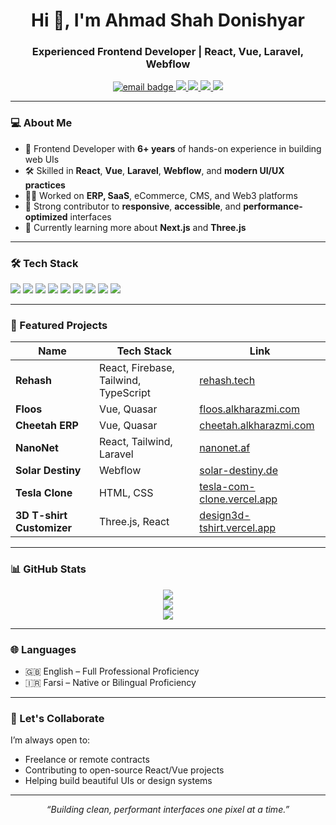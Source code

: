 <h1 align="center">Hi 👋, I'm Ahmad Shah Donishyar</h1>
<h3 align="center">Experienced Frontend Developer | React, Vue, Laravel, Webflow</h3>

<p align="center">
  <a href="mailto:ahmadshahdonishyar@gmail.com">
    <img src="https://img.shields.io/badge/email-contact%20me-red?style=for-the-badge&logo=gmail" alt="email badge" />
  </a>
  <a href="https://www.linkedin.com/in/scriptshah/" target="_blank">
    <img src="https://img.shields.io/badge/LinkedIn-Connect-blue?style=for-the-badge&logo=linkedin" />
  </a>
  <a href="https://github.com/ScriptShah" target="_blank">
    <img src="https://img.shields.io/badge/GitHub-Follow-181717?style=for-the-badge&logo=github" />
  </a>
  <a href="https://x.com/shahscript" target="_blank">
    <img src="https://img.shields.io/badge/Twitter-@shahscript-1DA1F2?style=for-the-badge&logo=twitter" />
  </a>
  <a href="https://scriptshah.vercel.app/" target="_blank">
    <img src="https://img.shields.io/badge/Portfolio-Visit-0d1117?style=for-the-badge&logo=vercel" />
  </a>
</p>

---

### 💻 About Me

- 🧠 Frontend Developer with **6+ years** of hands-on experience in building web UIs
- 🛠 Skilled in **React**, **Vue**, **Laravel**, **Webflow**, and **modern UI/UX practices**
- 🧑‍💼 Worked on **ERP, SaaS**, eCommerce, CMS, and Web3 platforms
- 🚀 Strong contributor to **responsive**, **accessible**, and **performance-optimized** interfaces
- 🌱 Currently learning more about **Next.js** and **Three.js**

---

### 🛠️ Tech Stack

<p>
  <img src="https://img.shields.io/badge/React-20232a?style=for-the-badge&logo=react&logoColor=61DAFB" />
  <img src="https://img.shields.io/badge/Vue-35495e?style=for-the-badge&logo=vue.js&logoColor=4FC08D" />
  <img src="https://img.shields.io/badge/Quasar-1976D2?style=for-the-badge&logo=quasar&logoColor=white" />
  <img src="https://img.shields.io/badge/Laravel-FF2D20?style=for-the-badge&logo=laravel&logoColor=white" />
  <img src="https://img.shields.io/badge/TailwindCSS-0fa9e6?style=for-the-badge&logo=tailwindcss&logoColor=white" />
  <img src="https://img.shields.io/badge/TypeScript-3178c6?style=for-the-badge&logo=typescript&logoColor=white" />
  <img src="https://img.shields.io/badge/Figma-0AC97F?style=for-the-badge&logo=figma&logoColor=white" />
  <img src="https://img.shields.io/badge/Webflow-4353FF?style=for-the-badge&logo=webflow&logoColor=white" />
  <img src="https://img.shields.io/badge/GitHub-100000?style=for-the-badge&logo=github&logoColor=white" />
</p>

---

### 🚀 Featured Projects

| Name | Tech Stack | Link |
|------|------------|------|
| **Rehash** | React, Firebase, Tailwind, TypeScript | [rehash.tech](https://app.rehash.tech/) |
| **Floos** | Vue, Quasar | [floos.alkharazmi.com](https://floos.alkharazmi.com/) |
| **Cheetah ERP** | Vue, Quasar | [cheetah.alkharazmi.com](https://cheetah.alkharazmi.com/) |
| **NanoNet** | React, Tailwind, Laravel | [nanonet.af](https://nanonet.af/) |
| **Solar Destiny** | Webflow | [solar-destiny.de](https://www.solar-destiny.de/) |
| **Tesla Clone** | HTML, CSS | [tesla-com-clone.vercel.app](https://tesla-com-clone.vercel.app/) |
| **3D T-shirt Customizer** | Three.js, React | [design3d-tshirt.vercel.app](https://design3d-tshirt.vercel.app/) |

---

### 📊 GitHub Stats

<p align="center">
  <img src="https://github-readme-stats.vercel.app/api?username=ScriptShah&show_icons=true&theme=tokyonight" />
  <br />
  <img src="https://github-readme-stats.vercel.app/api/top-langs/?username=ScriptShah&layout=compact&theme=tokyonight" />
  <br />
  <img src="https://streak-stats.demolab.com?user=ScriptShah&theme=tokyonight" />
</p>

---

### 🌐 Languages

- 🇬🇧 English – Full Professional Proficiency  
- 🇮🇷 Farsi – Native or Bilingual Proficiency  

---

### 🤝 Let's Collaborate

I’m always open to:
- Freelance or remote contracts
- Contributing to open-source React/Vue projects
- Helping build beautiful UIs or design systems

---

<p align="center"><i>“Building clean, performant interfaces one pixel at a time.”</i></p>
